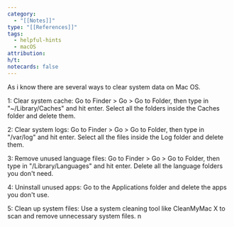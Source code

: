 ```yaml
---
category:
  - "[[Notes]]"
type: "[[References]]"
tags:
  - helpful-hints
  - macOS
attribution: 
h/t: 
notecards: false
---
```


As i know there are several ways to clear system data on Mac OS.

1: Clear system cache: Go to Finder > Go > Go to Folder, then type in "~/Library/Caches" and hit enter. Select all the folders inside the Caches folder and delete them.

2: Clear system logs: Go to Finder > Go > Go to Folder, then type in "/var/log" and hit enter. Select all the files inside the Log folder and delete them.

3: Remove unused language files: Go to Finder > Go > Go to Folder, then type in "/Library/Languages" and hit enter. Delete all the language folders you don't need.

4: Uninstall unused apps: Go to the Applications folder and delete the apps you don't use.

5: Clean up system files: Use a system cleaning tool like CleanMyMac X to scan and remove unnecessary system files.
n
